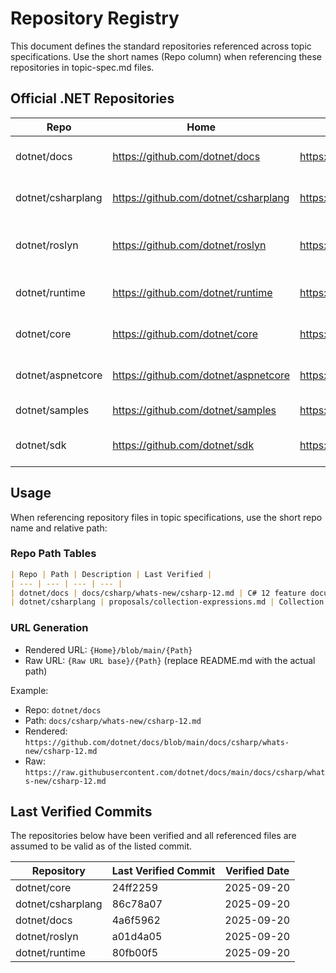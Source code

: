# Repository Registry

This document defines the standard repositories referenced across topic specifications. Use the short names (Repo column) when referencing these repositories in topic-spec.md files.

## Official .NET Repositories

| Repo | Home | Rendered URL | Raw URL | Description |
| --- | --- | --- | --- | --- |
| dotnet/docs | https://github.com/dotnet/docs | https://github.com/dotnet/docs/blob/main/README.md | https://raw.githubusercontent.com/dotnet/docs/main/README.md | Official .NET documentation source |
| dotnet/csharplang | https://github.com/dotnet/csharplang | https://github.com/dotnet/csharplang/blob/main/README.md | https://raw.githubusercontent.com/dotnet/csharplang/main/README.md | C# language design and proposals |
| dotnet/roslyn | https://github.com/dotnet/roslyn | https://github.com/dotnet/roslyn/blob/main/README.md | https://raw.githubusercontent.com/dotnet/roslyn/main/README.md | C# and VB.NET compiler implementation |
| dotnet/runtime | https://github.com/dotnet/runtime | https://github.com/dotnet/runtime/blob/main/README.md | https://raw.githubusercontent.com/dotnet/runtime/main/README.md | .NET runtime and base class libraries |
| dotnet/core | https://github.com/dotnet/core | https://github.com/dotnet/core/blob/main/README.md | https://raw.githubusercontent.com/dotnet/core/main/README.md | .NET Core platform and releases |
| dotnet/aspnetcore | https://github.com/dotnet/aspnetcore | https://github.com/dotnet/aspnetcore/blob/main/README.md | https://raw.githubusercontent.com/dotnet/aspnetcore/main/README.md | ASP.NET Core web framework |
| dotnet/samples | https://github.com/dotnet/samples | https://github.com/dotnet/samples/blob/main/README.md | https://raw.githubusercontent.com/dotnet/samples/main/README.md | Official .NET code samples |
| dotnet/sdk | https://github.com/dotnet/sdk | https://github.com/dotnet/sdk/blob/main/README.md | https://raw.githubusercontent.com/dotnet/sdk/main/README.md | .NET SDK and command-line tools |

## Usage

When referencing repository files in topic specifications, use the short repo name and relative path:

### Repo Path Tables
```markdown
| Repo | Path | Description | Last Verified |
| --- | --- | --- | --- |
| dotnet/docs | docs/csharp/whats-new/csharp-12.md | C# 12 feature documentation | - |
| dotnet/csharplang | proposals/collection-expressions.md | Collection expressions proposal | - |
```

### URL Generation
- Rendered URL: `{Home}/blob/main/{Path}`
- Raw URL: `{Raw URL base}/{Path}` (replace README.md with the actual path)

Example:
- Repo: `dotnet/docs`
- Path: `docs/csharp/whats-new/csharp-12.md`
- Rendered: `https://github.com/dotnet/docs/blob/main/docs/csharp/whats-new/csharp-12.md`
- Raw: `https://raw.githubusercontent.com/dotnet/docs/main/docs/csharp/whats-new/csharp-12.md`

## Last Verified Commits

The repositories below have been verified and all referenced files are assumed to be valid as of the listed commit.

| Repository | Last Verified Commit | Verified Date |
| --- | --- | --- |
| dotnet/core | 24ff2259 | 2025-09-20 |
| dotnet/csharplang | 86c78a07 | 2025-09-20 |
| dotnet/docs | 4a6f5962 | 2025-09-20 |
| dotnet/roslyn | a01d4a05 | 2025-09-20 |
| dotnet/runtime | 80fb00f5 | 2025-09-20 |